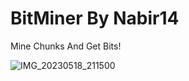 
# BitMiner By Nabir14
Mine Chunks And Get Bits!

![IMG_20230518_211500](https://github.com/Nabir14/BitMiner/assets/82253045/5a3a30e8-8180-4a44-8d4f-1efe2092347b)
